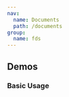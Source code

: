 ```yaml
---
nav:
  name: Documents
  path: /documents
group:
  name: fds
---
```


## Demos

### Basic Usage

<code title="Basic" src="./demos/basic.tsx" />

<API />
